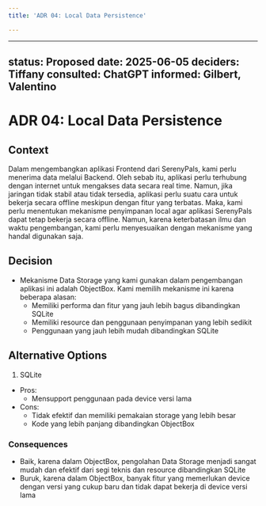 ```yaml
---
title: 'ADR 04: Local Data Persistence'

---
```


---
status: Proposed
date: 2025-06-05
deciders: Tiffany
consulted: ChatGPT
informed: Gilbert, Valentino
---
# ADR 04: Local Data Persistence

## Context

Dalam mengembangkan aplikasi Frontend dari SerenyPals, kami perlu menerima data melalui Backend. Oleh sebab itu, aplikasi perlu terhubung dengan internet untuk mengakses data secara real time. Namun, jika jaringan tidak stabil atau tidak tersedia, aplikasi perlu suatu cara untuk bekerja secara offline meskipun dengan fitur yang terbatas. Maka, kami perlu menentukan mekanisme penyimpanan local agar aplikasi SerenyPals dapat tetap bekerja secara offline. Namun, karena keterbatasan ilmu dan waktu pengembangan, kami perlu menyesuaikan dengan mekanisme yang handal digunakan saja.

## Decision

* Mekanisme Data Storage yang kami gunakan dalam pengembangan aplikasi ini adalah ObjectBox. Kami memilih mekanisme ini karena beberapa alasan:
    * Memiliki performa dan fitur yang jauh lebih bagus dibandingkan SQLite
    * Memiliki resource dan penggunaan penyimpanan yang lebih sedikit
    * Penggunaan yang jauh lebih mudah dibandingkan SQLite

## Alternative Options
1. SQLite
  * Pros:
    * Mensupport penggunaan pada device versi lama
  * Cons:
    * Tidak efektif dan memiliki pemakaian storage yang lebih besar
    * Kode yang lebih panjang dibandingkan ObjectBox

### Consequences

* Baik, karena dalam ObjectBox, pengolahan Data Storage menjadi sangat mudah dan efektif dari segi teknis dan resource dibandingkan SQLite
* Buruk, karena dalam ObjectBox, banyak fitur yang memerlukan device dengan versi yang cukup baru dan tidak dapat bekerja di device versi lama